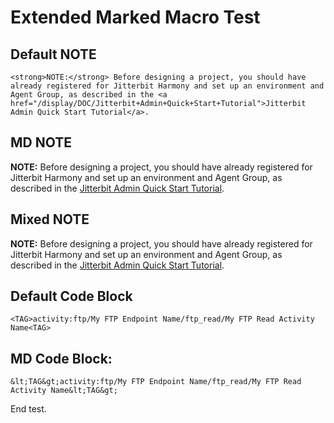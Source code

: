 # Extended Marked Macro Test

## Default NOTE

<div class="confluence-information-macro confluence-information-macro-information conf-macro output-block" data-hasbody="true" data-macro-name="info">
  <span class="aui-icon aui-icon-small aui-iconfont-info confluence-information-macro-icon"> </span>
  <div class="confluence-information-macro-body">

    <strong>NOTE:</strong> Before designing a project, you should have already registered for Jitterbit Harmony and set up an environment and Agent Group, as described in the <a href="/display/DOC/Jitterbit+Admin+Quick+Start+Tutorial">Jitterbit Admin Quick Start Tutorial</a>.

  </div>
</div>


## MD NOTE

**NOTE:** Before designing a project, you should have already registered for Jitterbit Harmony and set up an
environment and Agent Group, as described in the [Jitterbit Admin Quick Start
Tutorial](/display/DOC/Jitterbit+Admin+Quick+Start+Tutorial).


## Mixed NOTE

<div class="confluence-information-macro confluence-information-macro-information conf-macro output-block" data-hasbody="true" data-macro-name="info">
  <span class="aui-icon aui-icon-small aui-iconfont-info confluence-information-macro-icon"> </span>
  <div class="confluence-information-macro-body">

**NOTE:** Before designing a project, you should have already registered for Jitterbit Harmony and set up an
environment and Agent Group, as described in the [Jitterbit Admin Quick Start
Tutorial](/display/DOC/Jitterbit+Admin+Quick+Start+Tutorial).

  </div>
</div>


## Default Code Block

<div markdown="1" class="code panel pdl conf-macro output-block"
style="border-width: 1px;" hasbody="true" macro-name="code">

<div markdown="1" class="codeContent panelContent pdl">

``` syntaxhighlighter-pre
<TAG>activity:ftp/My FTP Endpoint Name/ftp_read/My FTP Read Activity Name<TAG>
```

</div>

</div>


## MD Code Block:

```
&lt;TAG&gt;activity:ftp/My FTP Endpoint Name/ftp_read/My FTP Read Activity Name&lt;TAG&gt;
```

End test.
